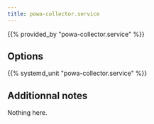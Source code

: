 ```yaml
---
title: powa-collector.service
---
```


{{% provided_by "powa-collector.service" %}}

## Options

{{% systemd_unit "powa-collector.service" %}}

## Additionnal notes

Nothing here.